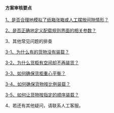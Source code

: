 #### 方案审核要点

[1、是否合理地模拟了纸箱涨箱或人工摆放间隙情形？](https://doc.zhuangxiang.com/auditing-plan/zhang-xiang-huo-bai-fang-jian-xi.html)

[2、是否正确地定义配载规则界面的相关参数？](https://doc.zhuangxiang.com/auditing-plan/Loading%20Rule.html)

3、其他常见问题的排查

  [3-1、为什么有的货物没有装载？](https://doc.zhuangxiang.com/auditing-plan/other%20problem/you-de-huo-wu-mei-you-zhuang-zai.html)

  [3-2、为什么货柜有空间却不再装货？](https://doc.zhuangxiang.com/auditing-plan/other%20problem/you-kong-jian-que-bu-zai-zhuang-huo.html)

  [3-3、如何确保货柜重心平衡？](https://doc.zhuangxiang.com/auditing-plan/other%20problem/ru-he-que-bao-huo-gui-zhong-xin-ping-heng.html)

[  3-4、如何确保货物按比例装载？](https://doc.zhuangxiang.com/auditing-plan/other%20problem/ru-he-que-bao-huo-wu-an-bi-li-zhuang-zai.html)

[  3-5、如何让货物按指定的顺序装载？](https://doc.zhuangxiang.com/auditing-plan/other%20problem/rang-huo-wu-an-shun-xu-zhuang-zai.html)

4、若还有其他疑问，请联系人工客服。


